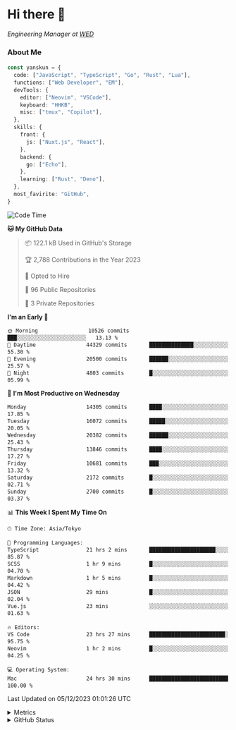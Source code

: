 # Hi there&nbsp;:wave:

<!-- ![Alt text](https://spotify-recently-played-readme.vercel.app/api?user=31kynbuubkiu3r4qh4hjuaglhfay) -->

_Engineering Manager at [WED](https://github.com/wedinc)_

### About Me

```ts
const yanskun = {
  code: ["JavaScript", "TypeScript", "Go", "Rust", "Lua"],
  functions: ["Web Developer", "EM"],
  devTools: {
    editor: ["Neovim", "VSCode"],
    keyboard: "HHKB",
    misc: ["tmux", "Copilot"],
  },
  skills: {
    front: {
      js: ["Nuxt.js", "React"],
    },
    backend: {
      go: ["Echo"],
    },
    learning: ["Rust", "Deno"],
  },
  most_favirite: "GitHub",
}
```

<!--START_SECTION:waka-->
![Code Time](http://img.shields.io/badge/Code%20Time-610%20hrs%2054%20mins-blue)

**🐱 My GitHub Data** 

> 📦 122.1 kB Used in GitHub's Storage 
 > 
> 🏆 2,788 Contributions in the Year 2023
 > 
> 💼 Opted to Hire
 > 
> 📜 96 Public Repositories 
 > 
> 🔑 3 Private Repositories 
 > 
**I'm an Early 🐤** 

```text
🌞 Morning                10526 commits       ███░░░░░░░░░░░░░░░░░░░░░░   13.13 % 
🌆 Daytime                44329 commits       ██████████████░░░░░░░░░░░   55.30 % 
🌃 Evening                20500 commits       ██████░░░░░░░░░░░░░░░░░░░   25.57 % 
🌙 Night                  4803 commits        █░░░░░░░░░░░░░░░░░░░░░░░░   05.99 % 
```
📅 **I'm Most Productive on Wednesday** 

```text
Monday                   14305 commits       ████░░░░░░░░░░░░░░░░░░░░░   17.85 % 
Tuesday                  16072 commits       █████░░░░░░░░░░░░░░░░░░░░   20.05 % 
Wednesday                20382 commits       ██████░░░░░░░░░░░░░░░░░░░   25.43 % 
Thursday                 13846 commits       ████░░░░░░░░░░░░░░░░░░░░░   17.27 % 
Friday                   10681 commits       ███░░░░░░░░░░░░░░░░░░░░░░   13.32 % 
Saturday                 2172 commits        █░░░░░░░░░░░░░░░░░░░░░░░░   02.71 % 
Sunday                   2700 commits        █░░░░░░░░░░░░░░░░░░░░░░░░   03.37 % 
```


📊 **This Week I Spent My Time On** 

```text
🕑︎ Time Zone: Asia/Tokyo

💬 Programming Languages: 
TypeScript               21 hrs 2 mins       █████████████████████░░░░   85.87 % 
SCSS                     1 hr 9 mins         █░░░░░░░░░░░░░░░░░░░░░░░░   04.70 % 
Markdown                 1 hr 5 mins         █░░░░░░░░░░░░░░░░░░░░░░░░   04.42 % 
JSON                     29 mins             █░░░░░░░░░░░░░░░░░░░░░░░░   02.04 % 
Vue.js                   23 mins             ░░░░░░░░░░░░░░░░░░░░░░░░░   01.63 % 

🔥 Editors: 
VS Code                  23 hrs 27 mins      ████████████████████████░   95.75 % 
Neovim                   1 hr 2 mins         █░░░░░░░░░░░░░░░░░░░░░░░░   04.25 % 

💻 Operating System: 
Mac                      24 hrs 30 mins      █████████████████████████   100.00 % 
```


 Last Updated on 05/12/2023 01:01:26 UTC
<!--END_SECTION:waka-->

<details>
  <summary>Metrics</summary>
  <img src="https://github.com/yanskun/yanskun/blob/main/github-metrics.svg" alt="Metrics">
</details>

<details>
  <summary>GitHub Status</summary>
  <picture>
    <source media="(prefers-color-scheme: dark)" srcset="https://raw.githubusercontent.com/yanskun/yanskun/master/profile-summary-card-output/nord_dark/0-profile-details.svg">
   <img src="https://raw.githubusercontent.com/yanskun/yanskun/master/profile-summary-card-output/default/0-profile-details.svg">
  </picture>
  <br>
  <picture>
    <source media="(prefers-color-scheme: dark)" srcset="https://raw.githubusercontent.com/yanskun/yanskun/master/profile-summary-card-output/nord_dark/1-repos-per-language.svg">
   <img src="https://raw.githubusercontent.com/yanskun/yanskun/master/profile-summary-card-output/default/1-repos-per-language.svg">
  </picture>
  <picture>
    <source media="(prefers-color-scheme: dark)" srcset="https://raw.githubusercontent.com/yanskun/yanskun/master/profile-summary-card-output/nord_dark/2-most-commit-language.svg">
   <img src="https://raw.githubusercontent.com/yanskun/yanskun/master/profile-summary-card-output/default/2-most-commit-language.svg">
  </picture>
  <br>
  <picture>
    <source media="(prefers-color-scheme: dark)" srcset="https://raw.githubusercontent.com/yanskun/yanskun/master/profile-summary-card-output/nord_dark/3-stats.svg">
   <img src="https://raw.githubusercontent.com/yanskun/yanskun/master/profile-summary-card-output/default/3-stats.svg">
  </picture>
  <picture>
    <source media="(prefers-color-scheme: dark)" srcset="https://raw.githubusercontent.com/yanskun/yanskun/master/profile-summary-card-output/nord_dark/4-productive-time.svg">
   <img src="https://raw.githubusercontent.com/yanskun/yanskun/master/profile-summary-card-output/default/4-productive-time.svg">
  </picture>
</details>
